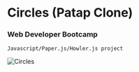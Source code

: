 # Circles (Patap Clone)
<h3>Web Developer Bootcamp</h3>
  
    Javascript/Paper.js/Howler.js project

![Circles](https://alanv73.github.io/img/circlestoy.png)
